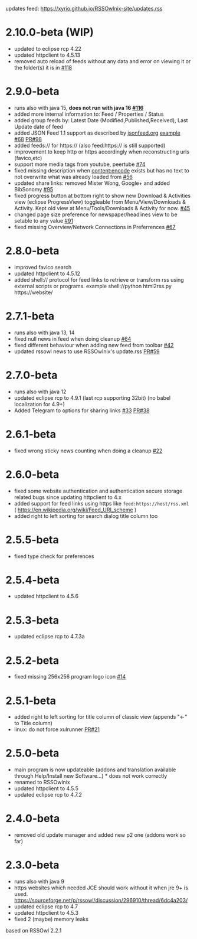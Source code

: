 updates feed: https://xyrio.github.io/RSSOwlnix-site/updates.rss

# 2.10.0-beta (WIP)
- updated to eclipse rcp 4.22
- updated httpclient to 4.5.13
- removed auto reload of feeds without any data and error on viewing it or the folder(s) it is in [#118](https://github.com/Xyrio/RSSOwlnix/issues/118)

# 2.9.0-beta
- runs also with java 15, **does not run with java 16 [#116](https://github.com/Xyrio/RSSOwlnix/issues/116)** 
- added more internal information to: Feed / Properties / Status
- added group feeds by: Latest Date (Modified,Published,Received), Last Update date of feed
- added JSON Feed 1.1 support as described by [jsonfeed.org](https://jsonfeed.org) [example](https://jsonfeed.org/feed.json) [#68](https://github.com/Xyrio/RSSOwlnix/issues/68) [PR#98](https://github.com/Xyrio/RSSOwlnix/pull/98)
- added feeds:// for https:// (also feed:https:// is still supported)
- improvement to keep http or https accordingly when reconstructing urls (favico,etc)
- support more media tags from youtube, peertube [#74](https://github.com/Xyrio/RSSOwlnix/issues/74)
- fixed missing description when <content:encode> exists but has no text to not overwrite what was already loaded from <description> [#56](https://github.com/Xyrio/RSSOwlnix/issues/56)
- updated share links: removed Mister Wong, Google+ and added BibSonomy [#95](https://github.com/Xyrio/RSSOwlnix/issues/95)
- fixed progress button at bottom right to show new Download & Activities view (eclipse ProgressView) toggleable from Menu/View/Downloads & Activity. Kept old view at Menu/Tools/Downloads & Activity for now. [#45](https://github.com/Xyrio/RSSOwlnix/issues/45)
- changed page size preference for newspaper/headlines view to be setable to any value [#91](https://github.com/Xyrio/RSSOwlnix/issues/91)
- fixed missing Overview/Network Connections in Preferrences [#67](https://github.com/Xyrio/RSSOwlnix/issues/67)

# 2.8.0-beta
- improved favico search
- updated httpclient to 4.5.12
- added shell:// protocol for feed links to retrieve or transform rss using external scripts or programs. example shell://python html2rss.py https://website/

# 2.7.1-beta
- runs also with java 13, 14
- fixed null news in feed when doing cleanup [#64](https://github.com/Xyrio/RSSOwlnix/issues/64)
- fixed different behaviour when adding new feed from toolbar [#42](https://github.com/Xyrio/RSSOwlnix/issues/42)
- updated rssowl news to use RSSOwlnix's update.rss [PR#59](https://github.com/Xyrio/RSSOwlnix/pull/59)

# 2.7.0-beta
- runs also with java 12
- updated eclipse rcp to 4.9.1 (last rcp supporting 32bit) (no babel localization for 4.9+)
- Added Telegram to options for sharing links [#33](https://github.com/Xyrio/RSSOwlnix/issues/33) [PR#38](https://github.com/Xyrio/RSSOwlnix/pull/38)

# 2.6.1-beta
- fixed wrong sticky news counting when doing a cleanup [#22](https://github.com/Xyrio/RSSOwlnix/issues/22)

# 2.6.0-beta
- fixed some website authentication and authentication secure storage related bugs since updating httpclient to 4.x
- added support for feed links using https like `feed:https://host/rss.xml` ( https://en.wikipedia.org/wiki/Feed_URI_scheme )
- added right to left sorting for search dialog title column too

# 2.5.5-beta
- fixed type check for preferences

# 2.5.4-beta
- updated httpclient to 4.5.6

# 2.5.3-beta
- updated eclipse rcp to 4.7.3a

# 2.5.2-beta
- fixed missing 256x256 program logo icon [#14](https://github.com/Xyrio/RSSOwlnix/issues/14)

# 2.5.1-beta
- added right to left sorting for title column of classic view (appends "<-" to Title column)
- linux: do not force xulrunner [PR#21](https://github.com/Xyrio/RSSOwlnix/pull/21)

# 2.5.0-beta
- main program is now updateable (addons and translation available through Help/Install new Software...) * does not work correctly
- renamed to RSSOwlnix
- updated httpclient to 4.5.5
- updated eclipse rcp to 4.7.2

# 2.4.0-beta
- removed old update manager and added new p2 one (addons work so far)

# 2.3.0-beta
- runs also with java 9
- https websites which needed JCE should work without it when jre 9+ is used. https://sourceforge.net/p/rssowl/discussion/296910/thread/6dc4a203/
- updated eclipse rcp to 4.7
- updated httpclient to 4.5.3
- fixed 2 (maybe) memory leaks

based on RSSOwl 2.2.1
